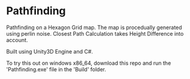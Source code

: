 # Pathfinding

Pathfinding on a Hexagon Grid map. The map is procedually generated using perlin noise.
Closest Path Calculation takes Height Difference into account.

Built using Unity3D Engine and C#.

To try this out on windows x86_64, download this repo and run the 'Pathfinding.exe' file in the 'Build' folder.
